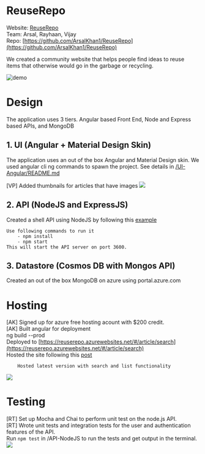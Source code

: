# ReuseRepo

 Website: [ReuseRepo](https://reuserepo.azurewebsites.net/#/article/search)  
 Team: Arsal, Rayhaan, Vijay  
 Repo: [https://github.com/ArsalKhan1/ReuseRepo](https://github.com/ArsalKhan1/ReuseRepo)  
  
 We created a community website that helps people find ideas to reuse items that otherwise would go in the garbage or recycling.
 
   ![demo](images/demo.gif) 

# Design
The application uses 3 tiers.
    Angular based Front End,
    Node and Express based APIs, and 
    MongoDB
   
## 1. UI (Angular + Material Design Skin)
   The application uses an out of the box Angular and Material Design skin. We used angular cli ng commands to spawn the project. See details in [/UI-Angular/README.md](UI-Angular/README.md)
   
   [VP] Added thumbnails for articles that have images
   ![](images/thumbnail.png) 

## 2. API (NodeJS and ExpressJS)
   Created a shell API using NodeJS by following this [example](https://www.toptal.com/nodejs/secure-rest-api-in-nodejs)  
   
    Use following commands to run it  
        - npm install  
        - npm start  
    This will start the API server on port 3600. 
 
## 3. Datastore (Cosmos DB with Mongos API)
   Created an out of the box MongoDB on azure using portal.azure.com

# Hosting
   [AK] Signed up for azure free hosting acount with $200 credit.  
   [AK] Built angular for deployment  
        ng build --prod  
        Deployed to [https://reuserepo.azurewebsites.net/#/article/search](https://reuserepo.azurewebsites.net/#/article/search)  
        Hosted the site following this [post](https://www.c-sharpcorner.com/article/easily-deploy-angular-app-to-azure-from-visual-studio-code/)         

        Hosted latest version with search and list functionality 
   ![](images/6-reuserepo-azurewebsite.png) 
   
   
# Testing
   [RT] Set up Mocha and Chai to perform unit test on the node.js API.  
   [RT] Wrote unit tests and integration tests for the user and authentication features of the API.  
        Run `npm test` in /API-NodeJS to run the tests and get output in the terminal.  
   ![](images/testing.PNG)

